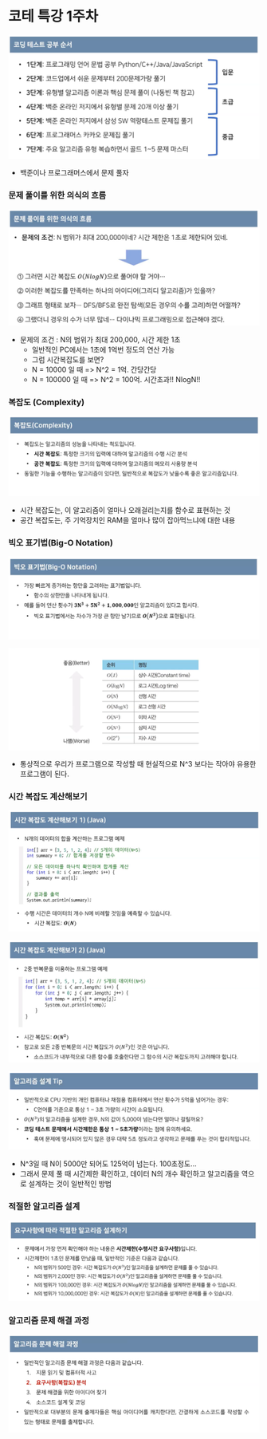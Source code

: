 # 코테 특강 1주차

![image-20220704172506961](imgs/image-20220704172506961.png)

* 백준이나 프로그래머스에서 문제 풀자



### 문제 풀이를 위한 의식의 흐름

![image-20220704172922485](imgs/image-20220704172922485.png)

* 문제의 조건 : N의 범위가 최대 200,000, 시간 제한 1초
  * 일반적인 PC에서는 1초에 1억번 정도의 연산 가능
  * 그럼 시간복잡도를 보면?
  * N = 10000 일 때 => N^2 = 1억. 간당간당
  * N = 100000 일 때 => N^2 = 100억. 시간초과!! NlogN!!



### 복잡도 (Complexity)

![image-20220704172959932](imgs/image-20220704172959932.png)

* 시간 복잡도는, 이 알고리즘이 얼마나 오래걸리는지를 함수로 표현하는 것
* 공간 복잡도는, 주 기억장치인 RAM을 얼마나 많이 잡아먹느냐에 대한 내용



### 빅오 표기법(Big-O Notation)

![image-20220704173325125](imgs/image-20220704173325125.png)

![image-20220704173443108](imgs/image-20220704173443108.png)

* 통상적으로 우리가 프로그램으로 작성할 때 현실적으로 N^3 보다는 작아야 유용한 프로그램이 된다.



### 시간 복잡도 계산해보기

![image-20220704173720512](imgs/image-20220704173720512.png)

![image-20220704173742464](imgs/image-20220704173742464.png)

![image-20220704173929058](imgs/image-20220704173929058.png)

* N^3일 때 N이 5000만 되어도 125억이 넘는다. 100초정도...
* 그래서 문제 풀 때 시간제한 확인하고, 데이터 N의 개수 확인하고 알고리즘을 역으로 설계하는 것이 일반적인 방법



### 적절한 알고리즘 설계

![image-20220704174509334](imgs/image-20220704174509334.png)



### 알고리즘 문제 해결 과정

![image-20220704174611358](imgs/image-20220704174611358.png)